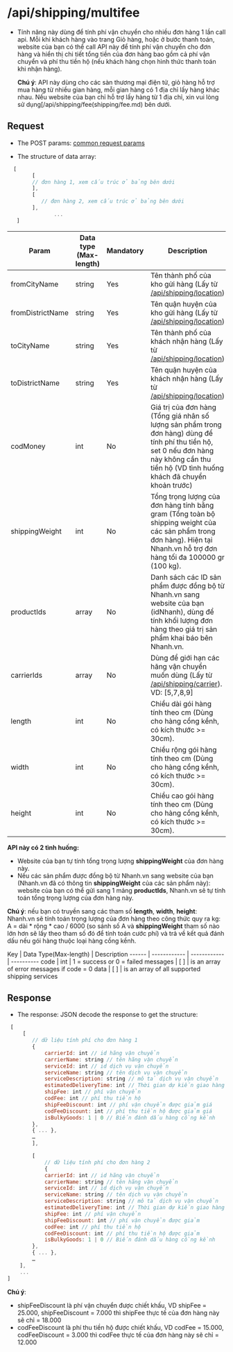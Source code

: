 # /api/shipping/multifee 

* Tính năng này dùng để tính phí vận chuyển cho nhiều đơn hàng 1 lần call api. Mỗi khi khách hàng vào trang Giỏ hàng, hoặc ở bước thanh toán, website của bạn có thể call API này để tính phí vận chuyển cho đơn hàng và hiển thị chi tiết tổng tiền của đơn hàng bao gồm cả phí vận chuyển và phí thu tiền hộ (nếu khách hàng chọn hình thức thanh toán khi nhận hàng).

    **Chú ý**: API này dùng cho các sàn thương mại điện tử, giỏ hàng hỗ trợ mua hàng từ nhiều gian hàng, mỗi gian hàng có 1 địa chỉ lấy hàng khác nhau. Nếu website của bạn chỉ hỗ trợ lấy hàng từ 1 địa chỉ, xin vui lòng sử dụng[/api/shipping/fee(shipping/fee.md) bên dưới. 

## Request

* The POST params: [common request params](/api.md#request)

* The structure of data array:
```js
  [
	    [
		// đơn hàng 1, xem cấu trúc ở bảng bên dưới
        ],
        [
	       // đơn hàng 2, xem cấu trúc ở bảng bên dưới
        ],
               ...
   ]
```


Param | Data type (Max-length) | Mandatory | Description
--------- | ------------ | ----------- | -----------
fromCityName | string | Yes | Tên thành phố của kho gửi hàng (Lấy từ [/api/shipping/location](location.html))  
fromDistrictName| string | Yes | Tên quận huyện của kho gửi hàng (Lấy từ [/api/shipping/location](location.md))
toCityName | string | Yes | Tên thành phố của khách nhận hàng (Lấy từ [/api/shipping/location](location.md)) 
toDistrictName | string | Yes| Tên quận huyện của khách nhận hàng (Lấy từ [/api/shipping/location](location.md))
codMoney | int | No | Giá trị của đơn hàng (Tổng giá nhân số lượng sản phẩm trong đơn hàng) dùng để tính phí thu tiền hộ, set 0 nếu đơn hàng này không cần thu tiền hộ (VD tình huống khách đã chuyển khoản trước)
shippingWeight | int | No | Tổng trọng lượng của đơn hàng tính bằng gram (Tổng toàn bộ shipping weight của các sản phẩm trong đơn hàng). Hiện tại Nhanh.vn hỗ trợ đơn hàng tối đa 100000 gr (100 kg).
productIds | array | No | Danh sách các ID sản phẩm được đồng bộ từ Nhanh.vn sang website của bạn (idNhanh), dùng để tính khối lượng đơn hàng theo giá trị sản phẩm khai báo bên Nhanh.vn.
carrierIds | array | No |Dùng để giới hạn các hãng vận chuyển muốn dùng (Lấy từ [/api/shipping/carrier](carrier.md)). VD: [5,7,8,9]
length | int |No | Chiều dài gói hàng tính theo cm (Dùng cho hàng cồng kềnh, có kích thước >= 30cm).
width | int | No | Chiều rộng gói hàng tính theo cm (Dùng cho hàng cồng kềnh, có kích thước >= 30cm).
height | int | No | Chiều cao gói hàng tính theo cm (Dùng cho hàng cồng kềnh, có kích thước >= 30cm).

 **API này có 2 tình huống:**
  - Website của bạn tự tính tổng trọng lượng **shippingWeight**  của đơn hàng này.
  - Nếu các sản phẩm được đồng bộ từ Nhanh.vn sang website của bạn (Nhanh.vn đã có thông tin **shippingWeight** của các sản phẩm này): website của bạn có thể gửi sang 1 mảng **productIds**, Nhanh.vn sẽ tự tính toán tổng trọng lượng của đơn hàng này.
  
  **Chú ý**: nếu bạn có truyền sang các tham số **length**, **width**, **height**: Nhanh.vn sẽ tính toán trọng lượng của đơn hàng theo công thức quy ra kg: A = dài * rộng * cao / 6000 (so sánh số A và **shippingWeight** tham số nào lớn hơn sẽ lấy theo tham số đó để tính toán cước phí) và trả về kết quả đánh dấu nếu gói hàng thuộc loại hàng cồng kềnh.
  
  
Key | Data Type(Max-length) | Description
------ | ------------ | ------------ | ----------
code | int | 1 = success or 0 = failed
messages | [ ] | is an array of error messages if code = 0
data | [ ] | is an array of all supported shipping services

## Response
  - The response: JSON decode the response to get the structure:
```js
 [
	 [
		// dữ liệu tính phí cho đơn hàng 1
		{
			carrierId: int // id hãng vận chuyển
			carrierName: string // tên hãng vận chuyển
			serviceId: int // id dịch vụ vận chuyển
			serviceName: string // tên dịch vụ vận chuyển
			serviceDescription: string // mô tả dịch vụ vận chuyển
			estimatedDeliveryTime: int // Thời gian dự kiến giao hàng
			shipFee: int // phí vận chuyển
			codFee: int // phí thu tiền hộ
			shipFeeDiscount: int // phí vận chuyển được giảm giá
			codFeeDiscount: int // phí thu tiền hộ được giảm giá
			isBulkyGoods: 1 | 0 // Biến đánh dấu hàng cồng kềnh
		},
		{ ... },
		…
		],

		[
			// dữ liệu tính phí cho đơn hàng 2
			{
			carrierId: int // id hãng vận chuyển
			carrierName: string // tên hãng vận chuyển
			serviceId: int // id dịch vụ vận chuyển
			serviceName: string // tên dịch vụ vận chuyển
			serviceDescription: string // mô tả dịch vụ vận chuyển
			estimatedDeliveryTime: int // Thời gian dự kiến giao hàng
			shipFee: int // phí vận chuyển
			shipFeeDiscount: int // phí vận chuyển được giảm
			codFee: int // phí thu tiền hộ
			codFeeDiscount: int // phí thu tiền hộ được giảm
			isBulkyGoods: 1 | 0 // Biến đánh dấu hàng cồng kềnh
		},
		{ ... },
		…
	],
	... 
]
``` 
 **Chú ý**:
   - shipFeeDiscount là phí vận chuyển được chiết khấu, VD shipFee = 25.000, shipFeeDiscount = 7.000 thì shipFee thực tế của đơn hàng này sẽ chỉ = 18.000
   - codFeeDiscount là phí thu tiền hộ được chiết khấu, VD codFee = 15.000, codFeeDiscount = 3.000 thì codFee thực tế của đơn hàng này sẽ chỉ = 12.000

  




